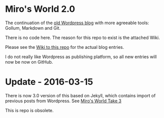 Miro's World 2.0
=================

The continuation of the [old Wordpress blog](http://miroadamy.com) with more agreeable tools: Gollum, Markdown and Git.

There is no code here. The reason for this repo to exist is the attached Wiki.

Please see the [Wiki to this repo](https://github.com/radegast/miroadamy-dot-com/wiki) for the actual blog entries. 

I do not really like Wordpress as publishing platform, so all new entries will now be now on GitHub.

Update - 2016-03-15
===================

There is now 3.0 version of this based on Jekyll, which contains import of previous posts from Wordpress.
See [Miro's World Take 3](http://miroadamy.github.io/)

This is repo is obsolete.
